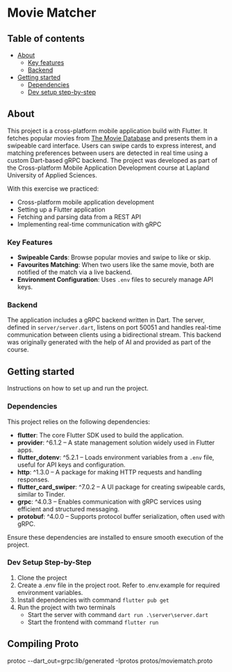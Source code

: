 # Movie Matcher

## Table of contents
- [About](#about)
    - [Key features](#key-features)
    - [Backend](#backend)
- [Getting started](#getting-started)
  - [Dependencies](#dependencies)
  - [Dev setup step-by-step](#dev-setup-step-by-step)


## About

This project is a cross-platform mobile application build with Flutter. It fetches popular movies from [The Movie Database](https://www.themoviedb.org/) and presents them in a swipeable card interface. Users can swipe cards to express interest, and matching preferences between users are detected in real time using a custom Dart-based gRPC backend. The project was developed as part of the Cross-platform Mobile Application Development course at Lapland University of Applied Sciences.

With this exercise we practiced:
- Cross-platform mobile application development
- Setting up a Flutter application
- Fetching and parsing data from a REST API
- Implementing real-time communication with gRPC

### Key Features
- **Swipeable Cards**: Browse popular movies and swipe to like or skip.
- **Favourites Matching**: When two users like the same movie, both are notified of the match via a live backend.
- **Environment Configuration**: Uses `.env` files to securely manage API keys.

### Backend

The application includes a gRPC backend written in Dart. The server, defined in `server/server.dart`, listens on port 50051 and handles real-time communication between clients using a bidirectional stream. This backend was originally generated with the help of AI and provided as part of the course.

## Getting started

Instructions on how to set up and run the project.

### Dependencies

This project relies on the following dependencies:

- **flutter**: The core Flutter SDK used to build the application.
- **provider**: ^6.1.2 – A state management solution widely used in Flutter apps.
- **flutter_dotenv**: ^5.2.1 – Loads environment variables from a `.env` file, useful for API keys and configuration.
- **http**: ^1.3.0 – A package for making HTTP requests and handling responses.
- **flutter_card_swiper**: ^7.0.2 – A UI package for creating swipeable cards, similar to Tinder.
- **grpc**: ^4.0.3 – Enables communication with gRPC services using efficient and structured messaging.
- **protobuf**: ^4.0.0 – Supports protocol buffer serialization, often used with gRPC.

Ensure these dependencies are installed to ensure smooth execution of the project.

### Dev Setup Step-by-Step

1. Clone the project
2. Create a .env file in the project root. Refer to .env.example for required environment variables.
3. Install dependencies with command `flutter pub get`
4. Run the project with two terminals
   - Start the server with command `dart run .\server\server.dart`
   - Start the frontend with command `flutter run`

## Compiling Proto

protoc --dart_out=grpc:lib/generated -Iprotos protos/moviematch.proto
